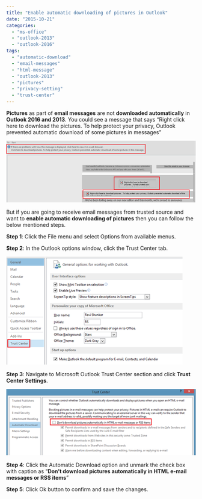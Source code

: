 ```yaml
---
title: "Enable automatic downloading of pictures in Outlook"
date: "2015-10-21"
categories: 
  - "ms-office"
  - "outlook-2013"
  - "outlook-2016"
tags: 
  - "automatic-download"
  - "email-messages"
  - "html-message"
  - "outlook-2013"
  - "pictures"
  - "privacy-setting"
  - "trust-center"
---
```


**Pictures** as part of **email messages** are not **downloaded automatically** in **Outlook 2016 and 2013**. You could see a message that says “Right click here to download the pictures. To help protect your privacy, Outlook prevented automatic download of some pictures in messages”

[![image](images/image_thumb36.png "image")](http://blogmines.com/blog/wp-content/uploads/2013/04/image38.png)

But if you are going to receive email messages from trusted source and want to **enable automatic downloading of pictures** then you can follow the below mentioned steps.

**Step 1**: Click the File menu and select Options from available menus.

**Step 2**: In the Outlook options window, click the Trust Center tab.

[![image](images/1_image_thumb37.png "image")](http://blogmines.com/blog/wp-content/uploads/2013/04/image39.png)

**Step 3**: Navigate to Microsoft Outlook Trust Center section and click **Trust Center Settings**.

[![image](images/image_thumb38.png "image")](http://blogmines.com/blog/wp-content/uploads/2013/04/image40.png)

**Step 4**: Click the Automatic Download option and unmark the check box with caption as “**Don’t download pictures automatically in HTML e-mail messages or RSS items**”

**Step 5**: Click Ok button to confirm and save the changes.
